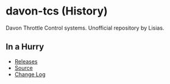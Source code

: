 # davon-tcs (History)

Davon Throttle Control systems. Unofficial repository by Lisias.


## In a Hurry

* [Releases](https://github.com/net-lisias-kspu/davon-tcs/tree/Archive)
* [Source](https://github.com/net-lisias-kspu/davon-tcs)
* [Change Log](./CHANGE_LOG.md)
